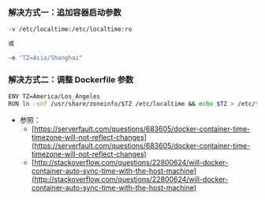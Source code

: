 
### 解决方式一：追加容器启动参数

```bash
-v /etc/localtime:/etc/localtime:ro

或

-e "TZ=Asia/Shanghai"
```

### 解决方式二：调整 Dockerfile 参数

```bash
ENV TZ=America/Los_Angeles
RUN ln -snf /usr/share/zoneinfo/$TZ /etc/localtime && echo $TZ > /etc/timezone
```

+ 参照：
    - [https://serverfault.com/questions/683605/docker-container-time-timezone-will-not-reflect-changes](https://serverfault.com/questions/683605/docker-container-time-timezone-will-not-reflect-changes)
    - [http://stackoverflow.com/questions/22800624/will-docker-container-auto-sync-time-with-the-host-machine](http://stackoverflow.com/questions/22800624/will-docker-container-auto-sync-time-with-the-host-machine)

